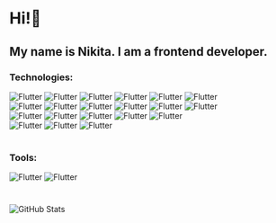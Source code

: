### <h1>Hi!👋</h1>

### <h2>My name is Nikita. I am a frontend developer.</h2>

### Technologies: 

![Flutter](https://img.shields.io/badge/-HTML-e05c38?style=for-the-badge&logo=HTML5&logoColor=ffffff)
![Flutter](https://img.shields.io/badge/-CSS-3862e0?style=for-the-badge&logo=CSS3&logoColor=ffffff)
![Flutter](https://img.shields.io/badge/-SASS-d466b5?style=for-the-badge&logo=SASS&logoColor=ffffff)
![Flutter](https://img.shields.io/badge/-JavaScript-1c1d1f?style=for-the-badge&logo=JavaScript)
![Flutter](https://img.shields.io/badge/-WordPress-1c1d1f?style=for-the-badge&logo=WordPress)
![Flutter](https://img.shields.io/badge/-axios-70BFFF?style=for-the-badge&logo=axios&logoColor=ffffff)
<br>
![Flutter](https://img.shields.io/badge/-tailwindcss-1c1d1f?style=for-the-badge&logo=tailwindcss)
![Flutter](https://img.shields.io/badge/-WebPack-5698c4?style=for-the-badge&logo=WebPack&logoColor=ffffff)
![Flutter](https://img.shields.io/badge/-React-1c1d1f?style=for-the-badge&logo=React)
![Flutter](https://img.shields.io/badge/-Redux-1c1d1f?style=for-the-badge&logo=Redux)
![Flutter](https://img.shields.io/badge/-Vite-ffffff?style=for-the-badge&logo=Vite&logoColor=ffd636)
![Flutter](https://img.shields.io/badge/-Git-F64A46?style=for-the-badge&logo=Git&logoColor=ffffff)
<br>
![Flutter](https://img.shields.io/badge/-Next.js-ffffff?style=for-the-badge&logo=Next.js&logoColor=000000)
![Flutter](https://img.shields.io/badge/-TypeScript-1F75FE?style=for-the-badge&logo=TypeScript&logoColor=ffffff)
![Flutter](https://img.shields.io/badge/-gulp-F3433F?style=for-the-badge&logo=gulp&logoColor=ffffff)
![Flutter](https://img.shields.io/badge/-chart.js-E6608A?style=for-the-badge&logo=chart.js&logoColor=ffffff)
![Flutter](https://img.shields.io/badge/-ReactQuery-FF1852?style=for-the-badge&logo=ReactQuery&logoColor=ffffff)
<br>
![Flutter](https://img.shields.io/badge/-reactHookForm-FF1142?style=for-the-badge&logo=reactHookForm&logoColor=000000)
![Flutter](https://img.shields.io/badge/-MaterialUI-3E84CA?style=for-the-badge&logo=mui&logoColor=ffffff)
![Flutter](https://img.shields.io/badge/-prisma-ffffff?style=for-the-badge&logo=prisma&logoColor=000000)
#

### Tools:
![Flutter](https://img.shields.io/badge/-Figma-f23057?style=for-the-badge&logo=Figma&logoColor=ffffff)
![Flutter](https://img.shields.io/badge/-Photoshop-1c1d1f?style=for-the-badge&logo=AdobePhotoshop)

#

![GitHub Stats](https://github-readme-stats.vercel.app/api?username=Nick7834&theme=radical)

